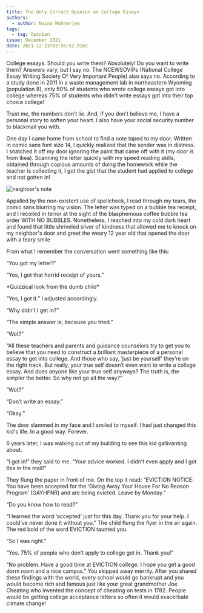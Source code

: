 ```yaml
---
title: The Only Correct Opinion on College Essays
authors:
  - author: Naina Mukherjee
tags:
  - tag: Opinion
issue: December 2021
date: 2021-12-23T03:56:52.916Z
---
```

College essays. Should you write them? Absolutely! Do you want to write them? Answers vary, but I say no. The NCEWSOVIPs (National College Essay Writing Society Of Very Important People) also says no. According to a study done in 2011 in a waste management lab in northeastern Wyoming (population 8), only 50% of students who wrote college essays got into college whereas 75% of students who didn’t write essays got into their top choice college! 

Trust me, the numbers don’t lie. And, if you don’t believe me, I have a personal story to soften your heart. I also have your social security number to blackmail you with. 

One day I came home from school to find a note taped to my door. Written in comic sans font size 14, I quickly realized that the sender was in distress. I snatched it off my door ignoring the paint that came off with it (my door is from Ikea). Scanning the letter quickly with my speed reading skills, obtained through copious amounts of doing the homework while the teacher is collecting it, I got the gist that the student had applied to college and not gotten in!

![neighbor's note](/assets/college-letter.png "neighbor's note")

Appalled by the non-existent use of spellcheck, I read through my tears, the comic sans blurring my vision. The letter was typed on a bubble tea receipt, and I recoiled in terror at the sight of the blasphemous coffee bubble tea order WITH NO BUBBLES. Nonetheless, I reached into my cold dark heart and found that little shriveled sliver of kindness that allowed me to knock on my neighbor's door and greet the weary 12 year old that opened the door with a teary smile

From what I remember the conversation went something like this:

“You got my letter?”

“Yes, I got that horrid receipt of yours.”

\*Quizzical look from the dumb child\*

“Yes, I got it.” I adjusted accordingly.

“Why didn’t I get in?”

“The simple answer is; because you tried.”

“Wot?”

“All these teachers and parents and guidance counselors try to get you to believe that you need to construct a brilliant masterpiece of a personal essay to get into college. And those who say, ‘just be yourself’ they’re on the right track. But really, your true self doesn’t even want to write a college essay. And does anyone like your true self anyways? The truth is, the simpler the better. So why not go all the way?”

“Wot?”

“Don’t write an essay.”

“Okay.” 

The door slammed in my face and I smiled to myself. I had just changed this kid's life. In a good way. Forever.

6 years later, I was walking out of my building to see this kid gallivanting about.

“I got in!” they said to me. “Your advice worked. I didn’t even apply and I got this in the mail!”

They flung the paper in front of me. On the top it read: “EVICTION NOTICE: You have been accepted for the ‘Giving Away Your House For No Reason Program’ (GAYHFNR) and are being evicted. Leave by Monday.” 

“Do you know how to read?”

“I learned the word ‘accepted’ just for this day. Thank you for your help. I could’ve never done it without you.” The child flung the flyer in the air again. The red bold of the word EVICTION taunted you. 

“So I was right.”

“Yes. 75% of people who don’t apply to college get in. Thank you!”

“No problem. Have a good time at EVICTION college. I hope you get a good dorm room and a nice campus.” You skipped away merrily. After you shared these findings with the world, every school would go bankrupt and you would become rich and famous just like your great grandmother Joe Cheating who invented the concept of cheating on tests in 1782. People would be getting college acceptance letters so often it would exacerbate climate change!